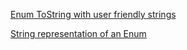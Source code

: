 [Enum ToString with user friendly strings](https://stackoverflow.com/questions/479410/enum-tostring-with-user-friendly-strings)

[String representation of an Enum](https://stackoverflow.com/questions/424366/string-representation-of-an-enum)

